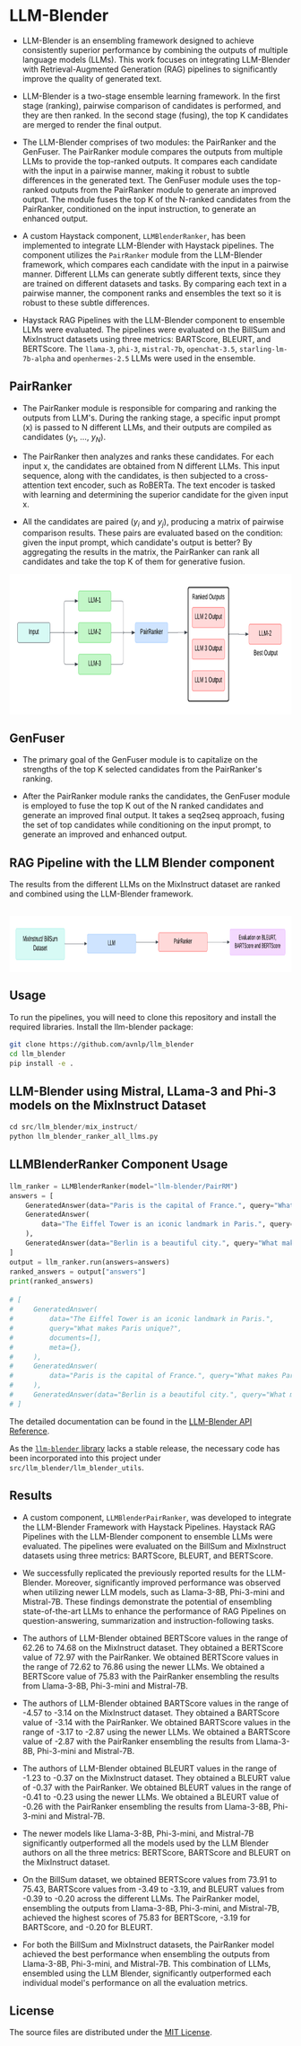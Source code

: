 # LLM-Blender

- LLM-Blender is an ensembling framework designed to achieve consistently superior performance by combining the outputs of multiple language models (LLMs). This work focuses on integrating LLM-Blender with Retrieval-Augmented Generation (RAG) pipelines to significantly improve the quality of generated text.

- LLM-Blender is a two-stage ensemble learning framework. In the first stage (ranking), pairwise comparison of candidates is performed, and they are then ranked. In the second stage (fusing), the top K candidates are merged to render the final output.

- The LLM-Blender comprises of two modules: the PairRanker and the GenFuser. The PairRanker module compares the outputs from multiple LLMs to provide the top-ranked outputs. It compares each candidate with the input in a pairwise manner, making it robust to subtle differences in the generated text. The GenFuser module uses the top-ranked outputs from the PairRanker module to generate an improved output. The module fuses the top K of the N-ranked candidates from the PairRanker, conditioned on the input instruction, to generate an enhanced output.

- A custom Haystack component, `LLMBlenderRanker`, has been implemented to integrate LLM-Blender with Haystack pipelines. The component utilizes the `PairRanker` module from the LLM-Blender framework, which compares each candidate with the input in a pairwise manner. Different LLMs can generate subtly different texts, since they are trained on different datasets and tasks. By comparing each text in a pairwise manner, the component ranks and ensembles the text so it is robust to these subtle differences.

- Haystack RAG Pipelines with the LLM-Blender component to ensemble LLMs were evaluated. The pipelines were evaluated on the BillSum and MixInstruct datasets using three metrics: BARTScore, BLEURT, and BERTScore. The `llama-3`, `phi-3`, `mistral-7b`, `openchat-3.5`, `starling-lm-7b-alpha` and `openhermes-2.5` LLMs were used in the ensemble.

## PairRanker

- The PairRanker module is responsible for comparing and ranking the outputs from LLM's. During the ranking stage, a specific input prompt (x) is passed to N different LLMs, and their outputs are compiled as candidates ($y_1$, …, $y_N$).

- The PairRanker then analyzes and ranks these candidates. For each input x, the candidates are obtained from N different LLMs. This input sequence, along with the candidates, is then subjected to a cross-attention text encoder, such as RoBERTa. The text encoder is tasked with learning and determining the superior candidate for the given input x.

- All the candidates are paired ($y_i$ and $y_j$), producing a matrix of pairwise comparison results. These pairs are evaluated based on the condition: given the input prompt, which candidate's output is better? By aggregating the results in the matrix, the PairRanker can rank all candidates and take the top K of them for generative fusion.

<img src="plots/blender.png" alt="RAG Pipelines Taxonomy" align="middle" height =250>

## GenFuser

- The primary goal of the GenFuser module is to capitalize on the strengths of the top K selected candidates from the PairRanker's ranking.

- After the PairRanker module ranks the candidates, the GenFuser module is employed to fuse the top K out of the N ranked candidates and generate an improved final output. It takes a seq2seq approach, fusing the set of top candidates while conditioning on the input prompt, to generate an improved and enhanced output.

## RAG Pipeline with the LLM Blender component

The results from the different LLMs on the MixInstruct dataset are ranked and combined using the LLM-Blender framework.

<br>
<img src="plots/ranker_pipeline_single_llm.png" alt="RAG Pipelines Taxonomy" align="middle" height =100>

## Usage

To run the pipelines, you will need to clone this repository and install the required libraries.
Install the llm-blender package:

```bash
git clone https://github.com/avnlp/llm_blender
cd llm_blender
pip install -e .
```

## LLM-Blender using Mistral, LLama-3 and Phi-3 models on the MixInstruct Dataset

``` python
cd src/llm_blender/mix_instruct/
python llm_blender_ranker_all_llms.py
```

## LLMBlenderRanker Component Usage

```python
llm_ranker = LLMBlenderRanker(model="llm-blender/PairRM")
answers = [
    GeneratedAnswer(data="Paris is the capital of France.", query="What makes Paris unique?", documents=[]),
    GeneratedAnswer(
        data="The Eiffel Tower is an iconic landmark in Paris.", query="What makes Paris unique?", documents=[]
    ),
    GeneratedAnswer(data="Berlin is a beautiful city.", query="What makes Paris unique?", documents=[]),
]
output = llm_ranker.run(answers=answers)
ranked_answers = output["answers"]
print(ranked_answers)

# [
#     GeneratedAnswer(
#         data="The Eiffel Tower is an iconic landmark in Paris.",
#         query="What makes Paris unique?",
#         documents=[],
#         meta={},
#     ),
#     GeneratedAnswer(
#         data="Paris is the capital of France.", query="What makes Paris unique?", documents=[], meta={}
#     ),
#     GeneratedAnswer(data="Berlin is a beautiful city.", query="What makes Paris unique?", documents=[], meta={}),
# ]
```

The detailed documentation can be found in the [LLM-Blender API Reference](src/llm_blender/README.md).

As the [`llm-blender` library](https://github.com/yuchenlin/LLM-Blender) lacks a stable release, the necessary code has been incorporated into this project under `src/llm_blender/llm_blender_utils`.


## Results

- A custom component, `LLMBlenderPairRanker`, was developed to integrate the LLM-Blender Framework with Haystack Pipelines. Haystack RAG Pipelines with the LLM-Blender component to ensemble LLMs were evaluated. The pipelines were evaluated on the BillSum and MixInstruct datasets using three metrics: BARTScore, BLEURT, and BERTScore.

- We successfully replicated the previously reported results for the LLM-Blender. Moreover, significantly improved performance was observed when utilizing newer LLM models, such as Llama-3-8B, Phi-3-mini and Mistral-7B. These findings demonstrate the potential of ensembling state-of-the-art LLMs to enhance the performance of RAG Pipelines on question-answering, summarization and instruction-following tasks.

- The authors of LLM-Blender obtained BERTScore values in the range of 62.26 to 74.68 on the MixInstruct dataset. They obtained a BERTScore value of 72.97 with the PairRanker. We obtained BERTScore values in the range of 72.62 to 76.86 using the newer LLMs. We obtained a BERTScore value of 75.83 with the PairRanker ensembling the results from Llama-3-8B, Phi-3-mini and Mistral-7B.

- The authors of LLM-Blender obtained BARTScore values in the range of -4.57 to -3.14 on the MixInstruct dataset. They obtained a BARTScore value of -3.14 with the PairRanker. We obtained BARTScore values in the range of -3.17 to -2.87 using the newer LLMs. We obtained a BARTScore value of -2.87 with the PairRanker ensembling the results from Llama-3-8B, Phi-3-mini and Mistral-7B.

- The authors of LLM-Blender obtained BLEURT values in the range of -1.23 to -0.37 on the MixInstruct dataset. They obtained a BLEURT value of -0.37 with the PairRanker. We obtained BLEURT values in the range of -0.41 to -0.23 using the newer LLMs. We obtained a BLEURT value of -0.26 with the PairRanker ensembling the results from Llama-3-8B, Phi-3-mini and Mistral-7B.

- The newer models like Llama-3-8B, Phi-3-mini, and Mistral-7B significantly outperformed all the models used by the LLM Blender authors on all the three metrics: BERTScore, BARTScore and BLEURT on the MixInstruct dataset.

- On the BillSum dataset, we obtained BERTScore values from 73.91 to 75.43, BARTScore values from -3.49 to -3.19, and BLEURT values from -0.39 to -0.20 across the different LLMs. The PairRanker model, ensembling the outputs from Llama-3-8B, Phi-3-mini, and Mistral-7B, achieved the highest scores of 75.83 for BERTScore, -3.19 for BARTScore, and -0.20 for BLEURT.

- For both the BillSum and MixInstruct datasets, the PairRanker model achieved the best performance when ensembling the outputs from Llama-3-8B, Phi-3-mini, and Mistral-7B. This combination of LLMs, ensembled using the LLM Blender, significantly outperformed each individual model's performance on all the evaluation metrics.

## License

The source files are distributed under the [MIT License](https://github.com/avnlp/llm-blender/blob/main/LICENSE).
